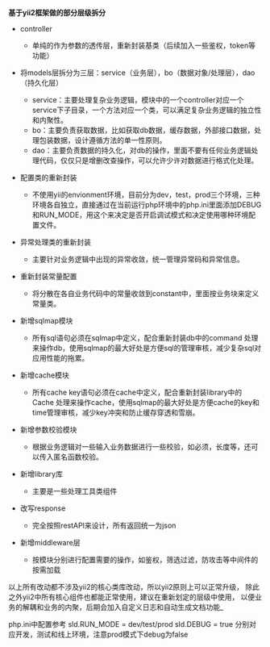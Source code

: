 **基于yii2框架做的部分层级拆分**
   * controller
       * 单纯的作为参数的透传层，重新封装基类（后续加入一些鉴权，token等功能）
   
   * 将models层拆分为三层：service（业务层），bo（数据对象/处理层），dao（持久化层）
       * service：主要处理复杂业务逻辑，模块中的一个controller对应一个service下子目录，一个方法对应一个类，可以满足复杂业务逻辑的独立性和内聚性。
       * bo：主要负责获取数据，比如获取db数据，缓存数据，外部接口数据，处理包装数据，设计遵循方法的单一性原则。
       * dao：主要负责数据的持久化，对db的操作，里面不要有任何业务逻辑处理代码，仅仅只是增删改查操作，可以允许少许对数据进行格式化处理。
       
   * 配置类的重新封装
       * 不使用yii的envionment环境，目前分为dev，test，prod三个环境，三种环境各自独立，直接通过在当前运行php环境中的php.ini里面添加DEBUG和RUN_MODE，用这个来决定是否开启调试模式和决定使用哪种环境配置文件。
   
   * 异常处理类的重新封装
       * 主要针对业务逻辑中出现的异常收敛，统一管理异常码和异常信息。
   
   * 重新封装常量配置
       * 将分散在各自业务代码中的常量收敛到constant中，里面按业务块来定义常量类。
   
   * 新增sqlmap模块
       * 所有sql语句必须在sqlmap中定义，配合重新封装db中的command 处理来操作db，使用sqlmap的最大好处是方便sql的管理审核，减少复杂sql对应用性能的拖累。
       
   * 新增cache模块
       * 所有cache key语句必须在cache中定义，配合重新封装library中的Cache 处理来操作cache，使用sqlmap的最大好处是方便cache的key和time管理审核，减少key冲突和防止缓存穿透和雪崩。
        
   * 新增参数校验模块
       * 根据业务逻辑对一些输入业务数据进行一些校验，如必须，长度等，还可以传入匿名函数校验。
            
   * 新增library库
       * 主要是一些处理工具类组件
   
   * 改写response
       * 完全按照restAPI来设计，所有返回统一为json
       
   * 新增middleware层
       * 按模块分别进行配置需要的操作，如鉴权，筛选过滤，防攻击等中间件的按需加载    
       
       
   以上所有改动都不涉及yii2的核心类库改动，所以yii2原则上可以正常升级，
   除此之外yii2中所有核心组件也都能正常使用，建议在重新划定的层级中使用，
   以便业务的解耦和业务的内聚，后期会加入自定义日志和自动生成文档功能_
   
   php.ini中配置参考
   sld.RUN_MODE = dev/test/prod
   sld.DEBUG = true
   分别对应开发，测试和线上环境，注意prod模式下debug为false